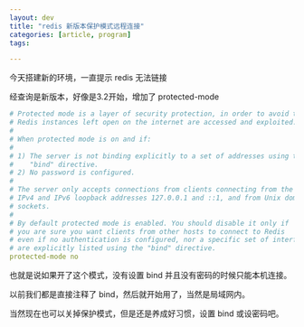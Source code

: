 ```yaml
---
layout: dev
title: "redis 新版本保护模式远程连接"
categories: [article, program]
tags: 

---
```


今天搭建新的环境，一直提示 redis 无法链接

经查询是新版本，好像是3.2开始，增加了 protected-mode

``` yaml
# Protected mode is a layer of security protection, in order to avoid that
# Redis instances left open on the internet are accessed and exploited.
#
# When protected mode is on and if:
#
# 1) The server is not binding explicitly to a set of addresses using the
#    "bind" directive.
# 2) No password is configured.
#
# The server only accepts connections from clients connecting from the
# IPv4 and IPv6 loopback addresses 127.0.0.1 and ::1, and from Unix domain
# sockets.
#
# By default protected mode is enabled. You should disable it only if
# you are sure you want clients from other hosts to connect to Redis
# even if no authentication is configured, nor a specific set of interfaces
# are explicitly listed using the "bind" directive.
protected-mode no
```

也就是说如果开了这个模式，没有设置 bind 并且没有密码的时候只能本机连接。

以前我们都是直接注释了 bind，然后就开始用了，当然是局域网内。

当然现在也可以关掉保护模式，但是还是养成好习惯，设置 bind 或设密码吧。




